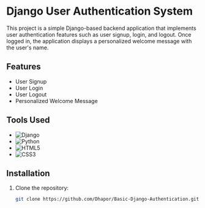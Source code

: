 # Django User Authentication System

This project is a simple Django-based backend application that implements user authentication features such as user signup, login, and logout. Once logged in, the application displays a personalized welcome message with the user's name.

## Features
- User Signup
- User Login
- User Logout
- Personalized Welcome Message

## Tools Used
- ![Django](https://img.shields.io/badge/Django-092E20?style=for-the-badge&logo=django&logoColor=white)
- ![Python](https://img.shields.io/badge/Python-3776AB?style=for-the-badge&logo=python&logoColor=white)
- ![HTML5](https://img.shields.io/badge/HTML5-E34F26?style=for-the-badge&logo=html5&logoColor=white)
- ![CSS3](https://img.shields.io/badge/CSS3-1572B6?style=for-the-badge&logo=css3&logoColor=white)

## Installation

1. Clone the repository:
   ```bash
   git clone https://github.com/Dhapor/Basic-Django-Authentication.git
